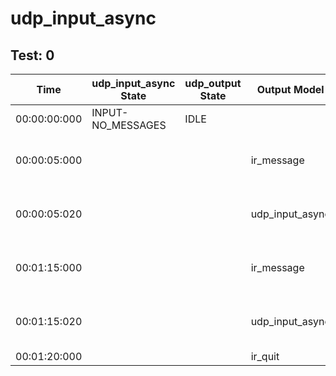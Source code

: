 # udp_input_async
## Test: 0
| Time         | udp_input_async State   | udp_output State   | Output Model    | Output Port   | Value                     |
|--------------|-------------------------|--------------------|-----------------|---------------|---------------------------|
| 00:00:00:000 | INPUT-NO_MESSAGES       | IDLE               |                 |               |                           |
| 00:00:05:000 |                         |                    | ir_message      | out           | 0 45.3833 -75.6976 100 45 |
| 00:00:05:020 |                         |                    | udp_input_async | o_message     | 0 45.3833 -75.6976 100 45 |
| 00:01:15:000 |                         |                    | ir_message      | out           | 1 46.3833 -76.6976 200 46 |
| 00:01:15:020 |                         |                    | udp_input_async | o_message     | 1 46.3833 -76.6976 200 46 |
| 00:01:20:000 |                         |                    | ir_quit         | out           | 1                         |

